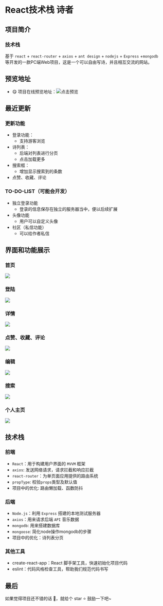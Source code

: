 # React技术栈 诗者

## 项目简介
### 技术栈
基于 `react` + `react-router` +  `axios` + `ant design` + `nodejs` + `Express` +`mongodb` 等开发的一款PC端Web项目，这是一个可以自由写诗，并且相互交流的网站。

## 预览地址
- 😋 项目在线预览地址：![点击预览](http://47.119.125.145:5000/)

## 最近更新
### 更新功能
- 登录功能：
  - 支持游客浏览
- 诗列表：
  - 后端对列表进行分页
  - 点击加载更多
- 搜索框：
  - 增加显示搜索到的条数
- 点赞、收藏、评论

### TO-DO-LIST（可能会开发）
- 独立登录功能
  - 登录的信息保存在独立的服务器当中，便以后续扩展
- 头像功能
  - 用户可以自定义头像
- 社区（私信功能）  
  - 可以给作者私信

## 界面和功能展示
### 首页

![](https://cdn.jsdelivr.net/gh/halodong/CDN@1.4/cloudPic/shizhe/首页.PNG)
### 登陆

![](https://cdn.jsdelivr.net/gh/halodong/CDN@1.4/cloudPic/shizhe/登陆.PNG)

### 详情

![](https://cdn.jsdelivr.net/gh/halodong/CDN@1.4/cloudPic/shizhe/详情.PNG)

### 点赞、收藏、评论

![](https://cdn.jsdelivr.net/gh/halodong/CDN@1.4/cloudPic/shizhe/赞收藏.PNG)


### 编辑

![](https://cdn.jsdelivr.net/gh/halodong/CDN@1.4/cloudPic/shizhe/编辑.PNG)

### 搜索

![](https://cdn.jsdelivr.net/gh/halodong/CDN@1.4/cloudPic/shizhe/搜索.PNG)

### 个人主页

![](https://cdn.jsdelivr.net/gh/halodong/CDN@1.4/cloudPic/shizhe/个人.PNG)

## 技术栈

### 前端

- `React`：用于构建用户界面的 `MVVM` 框架
- `axios`: 发送网络请求，请求拦截和响应拦截
- `react-router`：为单页面应用提供的路由系统
- `propType`: 校验`props`类型及默认值
- 项目中的优化: 路由懒加载、函数防抖

### 后端

- `Node.js`：利用 `Express` 搭建的本地测试服务器
- `axios`：用来请求后端 `API` 音乐数据
- `mongodb`: 用来搭建数据库
- `mongoose`: 简化node操作mongodb的步骤
- 项目中的优化：诗列表分页

### 其他工具

- create-react-app：React 脚手架工具，快速初始化项目代码
- eslint：代码风格检查工具，帮助我们规范代码书写

## 最后
如果觉得项目还不错的话 👏，就给个 star ⭐ 鼓励一下吧~